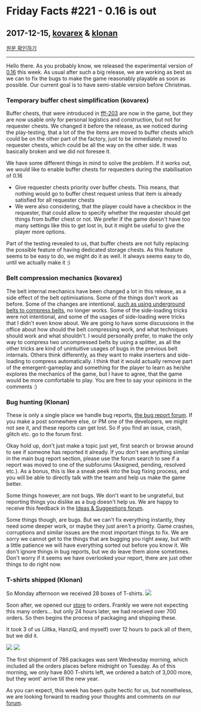 # Friday Facts #221 - 0.16 is out

## 2017-12-15, [kovarex](https://factorio.com/blog/author/kovarex) & [klonan](https://factorio.com/blog/author/Klonan)

[원문 확인하기](https://factorio.com/blog/post/fff-221)

---

Hello there. As you probably know, we released the experimental version of [0.16](https://forums.factorio.com/54538) this week. As usual after such a big release, we are working as best as we can to fix the bugs to make the game reasonably playable as soon as possible. Our current goal is to have semi-stable version before Christmas.

### Temporary buffer chest simplification (kovarex)
Buffer chests, that were introduced in [fff-203](./203.md) are now in the game, but they are now usable only for personal logistics and construction, but not for requester chests. We changed it before the release, as we noticed during the play-testing, that a lot of the the items are moved to buffer chests which could be on the other part of the factory, just to be immediately moved to requester chests, which could be all the way on the other side. It was basically broken and we did not foresee it.

We have some different things in mind to solve the problem. If it works out, we would like to enable buffer chests for requesters during the stabilisation of 0.16

* Give requester chests priority over buffer chests. This means, that nothing would go to buffer chest request unless that item is already satisfied for all requester chests
* We were also considering, that the player could have a checkbox in the requester, that could allow to specify whether the requester should get things from buffer chest or not. We prefer if the game doesn't have too many settings like this to get lost in, but it might be useful to give the player more options.

Part of the testing revealed to us, that buffer chests are not fully replacing the possible feature of having dedicated storage chests. As this feature seems to be easy to do, we might do it as well. It always seems easy to do, until we actually make it :)

### Belt compression mechanics (kovarex)
The belt internal mechanics have been changed a lot in this release, as a side effect of the belt optimisations. Some of the things don't work as before. Some of the changes are intentional, [such as using underground belts to compress belts](https://forums.factorio.com/54600), no longer works. Some of the side-loading tricks were not intentional, and some of the usages of side-loading were tricks that I didn't even know about.
We are going to have some discussions in the office about how should the belt compressing work, and what techniques should work and what shouldn't. I would personally prefer, to make the only way to compress two uncompressed belts by using a splitter, as all the other tricks are kind of unintuitive usages of bugs in the previous belt internals. Others think differently, as they want to make inserters and side-loading to compress automatically. I think that it would actually remove part of the emergent-gameplay and something for the player to learn as he/she explores the mechanics of the game, but I have to agree, that the game would be more comfortable to play. You are free to say your opinions in the comments :)

### Bug hunting (Klonan)
These is only a single place we handle bug reports, [the bug report forum](https://forums.factorio.com/viewforum.php?f=7). If you make a post somewhere else, or PM one of the developers, we might not see it, and these reports can get lost. So if you find an issue, crash, glitch etc. go to the forum first.

Okay hold up, don't just make a topic just yet, first search or browse around to see if someone has reported it already. If you don't see anything similar in the main bug report section, please use the forum search to see if a report was moved to one of the subforums (Assigned, pending, resolved etc.). As a bonus, this is like a sneak peek into the bug fixing process, and you will be able to directly talk with the team and help us make the game better.

Some things however, are not bugs. We don't want to be ungrateful, but reporting things you dislike as a bug doesn't help us. We are happy to receive this feedback in the [Ideas & Suggestions forum](https://forums.factorio.com/viewforum.php?f=6).

Some things though, are bugs. But we can't fix everything instantly, they need some deeper work, or maybe they just aren't a priority. Game crashes, corruptions and similar issues are the most important things to fix. We are sorry we cannot get to the things that are bugging you right away, but with a little patience we will have everything sorted out before you know it. We don't ignore things in bug reports, but we do leave them alone sometimes. Don't worry if it seems we have overlooked your report, there are just other things to do right now.

### T-shirts shipped (Klonan)
So Monday afternoon we received 28 boxes of T-shirts.
![](https://cdn.factorio.com/assets/img/blog/fff-221-shirts-1.JPG)

Soon after, we opened our [store](https://factorio.com/store) to orders. Frankly we were not expecting this many orders... but only 24 hours later, we had received over 700 orders. So then begins the process of packaging and shipping these.

It took 3 of us (Jitka, HanziQ, and myself) over 12 hours to pack all of them, but we did it.

![](https://cdn.factorio.com/assets/img/blog/fff-221-shirts-2.JPG)
![](https://cdn.factorio.com/assets/img/blog/fff-221-shirts-3.JPG)

The first shipment of 786 packages was sent Wednesday morning, which included all the orders places before midnight on Tuesday. As of this morning, we only have 800 T-shirts left, we ordered a batch of 3,000 more, but they wont' arrive till the new year.

As you can expect, this week has been quite hectic for us, but nonetheless, we are looking forward to reading your thoughts and comments on our [forum](https://forums.factorio.com/54945).
